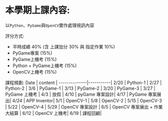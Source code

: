 # 本學期上課內容:
以`Python`、`PyGame`與`OpenCV`實作處理視訊內容

評分方式:
* 平時成績 40% (含 上課加分 30% 與 指定作業 10%)
* PyGame專案 (15%)
* PyGame上機考 (15%)
* Python + PyGame上機考 (15%)
* OpenCV上機考 (15%)

課程規劃:
Date          |  content  |
--------------|-----------|
2/20          | Python-1  |
2/27	      | Python-2  |
3/6           | PyGame-1  |
3/13          | PyGame-2  |
3/20	      | PyGame-3  |
3/27          | PyGame 上機考 |
4/3           | 放假      |
4/10          | pyGame 專案設計|
4/17   		  | PyGame 專案展出|
4/24          | APP Inventor|
5/1           | OpenCV-1  |
5/8           | OpenCV-2  |
5/15          | OpenCV-3  |
5/22          | OpenCV-4  |
5/29 		  | OpenCV 專案設計 |
6/5           | OpenCV 專案展出 + 作業大結算 |
6/12          | OpenCV 上機考|
6/19          | 課程回顧|
